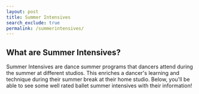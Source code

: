 ```yaml
---
layout: post
title: Summer Intensives 
search_exclude: true
permalink: /summerintensives/
--- 
```

## What are Summer Intensives?
Summer Intensives are dance summer programs that dancers attend during the summer at different studios. This enriches a dancer's learning and technique during their summer break at their home studio. Below, you'll be able to see some well rated ballet summer intensives with their information! 


<script src="https://utteranc.es/client.js"
        repo="abbymanalo/abby2025"
        issue-term="pathname"
        theme="github-light"
        crossorigin="anonymous"
        async>
</script>